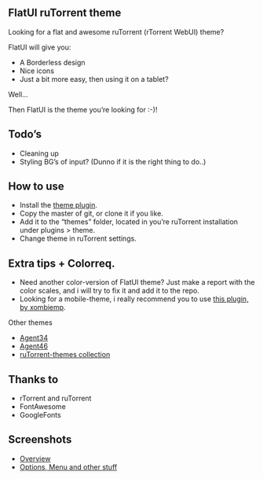 FlatUI ruTorrent theme
------------------------------
Looking for a flat and awesome ruTorrent (rTorrent WebUI) theme?

FlatUI will give you:
* A Borderless design
* Nice icons
* Just a bit more easy, then using it on a tablet?

Well… 

Then FlatUI is the theme you’re looking for :-)!

Todo’s
------------------------------
* Cleaning up
* Styling BG’s of input? (Dunno if it is the right thing to do..)

How to use
------------------------------
* Install the [theme plugin](https://code.google.com/p/rutorrent/wiki/PluginTheme).
* Copy the master of git, or clone it if you like.
* Add it to the “themes” folder, located in you’re ruTorrent installation under plugins > theme.
* Change theme in ruTorrent settings.

Extra tips + Colorreq.
------------------------------
* Need another color-version of FlatUI theme? Just make a report with the color scales, and i will try to fix it and add it to the repo.
* Looking for a mobile-theme, i really recommend you to use [this plugin, by xombiemp](https://github.com/xombiemp/rutorrentMobile).

Other themes
* [Agent34](https://code.google.com/p/agent34/)
* [Agent46](https://code.google.com/p/agent46/)
* [ruTorrent-themes collection](https://github.com/InAnimaTe/rutorrent-themes/)

Thanks to
------------------------------
* rTorrent and ruTorrent
* FontAwesome
* GoogleFonts

Screenshots
------------------------------
* [Overview](http://i.imgur.com/JG8QhqQ.png)
* [Options, Menu and other stuff](http://i.imgur.com/9UIIN6N.png)